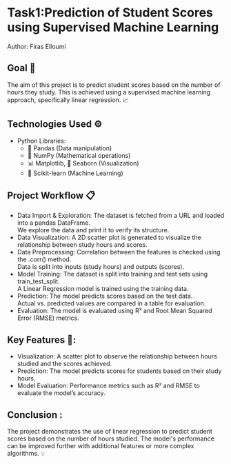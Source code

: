 # Task1:Prediction of Student Scores using Supervised Machine Learning
Author: Firas Elloumi

## Goal 🎯
The aim of this project is to predict student scores based on the number of hours they study. This is achieved using a supervised machine learning approach, specifically linear regression. 📈

## Technologies Used ⚙️
- Python Libraries:
  - 🐼 Pandas (Data manipulation)  
  - 🔢 NumPy (Mathematical operations)  
  - 📊 Matplotlib, 🌈 Seaborn (Visualization)  
  - 🤖 Scikit-learn (Machine Learning)  
## Project Workflow 📋
- Data Import & Exploration:
The dataset is fetched from a URL and loaded into a pandas DataFrame.  
We explore the data and print it to verify its structure.  
- Data Visualization:
A 2D scatter plot is generated to visualize the relationship between study hours and scores.  
- Data Preprocessing:
Correlation between the features is checked using the .corr() method.  
Data is split into inputs (study hours) and outputs (scores).  
- Model Training:
The dataset is split into training and test sets using train_test_split.  
A Linear Regression model is trained using the training data.  
- Prediction:
The model predicts scores based on the test data.  
Actual vs. predicted values are compared in a table for evaluation.  
- Evaluation:
The model is evaluated using R² and Root Mean Squared Error (RMSE) metrics.  
## Key Features 🔑:
- Visualization: A scatter plot to observe the relationship between hours studied and the scores achieved.
- Prediction: The model predicts scores for students based on their study hours.
- Model Evaluation: Performance metrics such as R² and RMSE to evaluate the model’s accuracy.

## Conclusion :
The project demonstrates the use of linear regression to predict student scores based on the number of hours studied. The model's performance can be improved further with additional features or more complex algorithms. 💡

